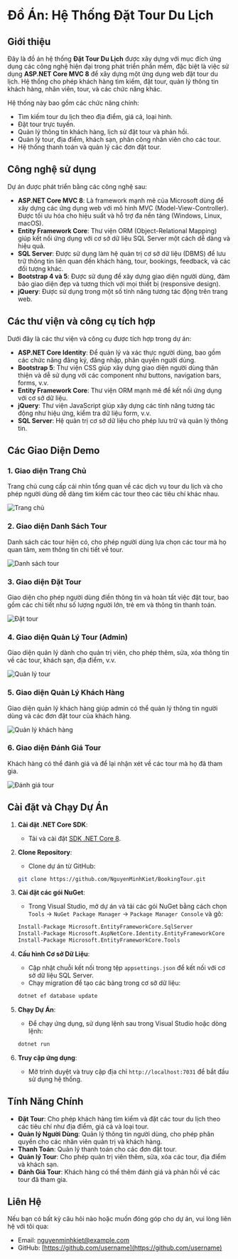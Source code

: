 # Đồ Án: Hệ Thống Đặt Tour Du Lịch

## Giới thiệu
Đây là đồ án hệ thống **Đặt Tour Du Lịch** được xây dựng với mục đích ứng dụng các công nghệ hiện đại trong phát triển phần mềm, đặc biệt là việc sử dụng **ASP.NET Core MVC 8** để xây dựng một ứng dụng web đặt tour du lịch. Hệ thống cho phép khách hàng tìm kiếm, đặt tour, quản lý thông tin khách hàng, nhân viên, tour, và các chức năng khác. 

Hệ thống này bao gồm các chức năng chính:
- Tìm kiếm tour du lịch theo địa điểm, giá cả, loại hình.
- Đặt tour trực tuyến.
- Quản lý thông tin khách hàng, lịch sử đặt tour và phản hồi.
- Quản lý tour, địa điểm, khách sạn, phân công nhân viên cho các tour.
- Hệ thống thanh toán và quản lý các đơn đặt tour.

## Công nghệ sử dụng
Dự án được phát triển bằng các công nghệ sau:

- **ASP.NET Core MVC 8**: Là framework mạnh mẽ của Microsoft dùng để xây dựng các ứng dụng web với mô hình MVC (Model-View-Controller). Được tối ưu hóa cho hiệu suất và hỗ trợ đa nền tảng (Windows, Linux, macOS).
- **Entity Framework Core**: Thư viện ORM (Object-Relational Mapping) giúp kết nối ứng dụng với cơ sở dữ liệu SQL Server một cách dễ dàng và hiệu quả.
- **SQL Server**: Được sử dụng làm hệ quản trị cơ sở dữ liệu (DBMS) để lưu trữ thông tin liên quan đến khách hàng, tour, bookings, feedback, và các đối tượng khác.
- **Bootstrap 4 và 5**: Được sử dụng để xây dựng giao diện người dùng, đảm bảo giao diện đẹp và tương thích với mọi thiết bị (responsive design).
- **jQuery**: Được sử dụng trong một số tính năng tương tác động trên trang web.
  
## Các thư viện và công cụ tích hợp
Dưới đây là các thư viện và công cụ được tích hợp trong dự án:

- **ASP.NET Core Identity**: Để quản lý và xác thực người dùng, bao gồm các chức năng đăng ký, đăng nhập, phân quyền người dùng.
- **Bootstrap 5**: Thư viện CSS giúp xây dựng giao diện người dùng thân thiện và dễ sử dụng với các component như buttons, navigation bars, forms, v.v.
- **Entity Framework Core**: Thư viện ORM mạnh mẽ để kết nối ứng dụng với cơ sở dữ liệu.
- **jQuery**: Thư viện JavaScript giúp xây dựng các tính năng tương tác động như hiệu ứng, kiểm tra dữ liệu form, v.v.
- **SQL Server**: Hệ quản trị cơ sở dữ liệu cho phép lưu trữ và quản lý thông tin.
## Các Giao Diện Demo

### 1. **Giao diện Trang Chủ**
Trang chủ cung cấp cái nhìn tổng quan về các dịch vụ tour du lịch và cho phép người dùng dễ dàng tìm kiếm các tour theo các tiêu chí khác nhau.

![Trang chủ](img/Ecomlayout-home.PNG)

### 2. **Giao diện Danh Sách Tour**
Danh sách các tour hiện có, cho phép người dùng lựa chọn các tour mà họ quan tâm, xem thông tin chi tiết về tour.

![Danh sách tour](img/Tours.PNG)

### 3. **Giao diện Đặt Tour**
Giao diện cho phép người dùng điền thông tin và hoàn tất việc đặt tour, bao gồm các chi tiết như số lượng người lớn, trẻ em và thông tin thanh toán.

![Đặt tour](img/confirmBookng.PNG)

### 4. **Giao diện Quản Lý Tour (Admin)**
Giao diện quản lý dành cho quản trị viên, cho phép thêm, sửa, xóa thông tin về các tour, khách sạn, địa điểm, v.v.

![Quản lý tour](img/adminlayout.PNG)

### 5. **Giao diện Quản Lý Khách Hàng**
Giao diện quản lý khách hàng giúp admin có thể quản lý thông tin người dùng và các đơn đặt tour của khách hàng.

![Quản lý khách hàng](img/EmployeeManager.PNG)

### 6. **Giao diện Đánh Giá Tour**
Khách hàng có thể đánh giá và để lại nhận xét về các tour mà họ đã tham gia.

![Đánh giá tour](img/TourDetalt_3.PNG)  
## Cài đặt và Chạy Dự Án

1. **Cài đặt .NET Core SDK**:
    - Tải và cài đặt [SDK .NET Core 8](https://dotnet.microsoft.com/download/dotnet/8.0).
  
2. **Clone Repository**:
    - Clone dự án từ GitHub:
    ```bash
    git clone https://github.com/NguyenMinhKiet/BookingTour.git
    ```

3. **Cài đặt các gói NuGet**:
    - Trong Visual Studio, mở dự án và tải các gói NuGet bằng cách chọn `Tools` -> `NuGet Package Manager` -> `Package Manager Console` và gõ:
    ```bash
    Install-Package Microsoft.EntityFrameworkCore.SqlServer
    Install-Package Microsoft.AspNetCore.Identity.EntityFrameworkCore
    Install-Package Microsoft.EntityFrameworkCore.Tools
    ```

4. **Cấu hình Cơ sở Dữ Liệu**:
    - Cập nhật chuỗi kết nối trong tệp `appsettings.json` để kết nối với cơ sở dữ liệu SQL Server.
    - Chạy migration để tạo các bảng trong cơ sở dữ liệu:
    ```bash
    dotnet ef database update
    ```

5. **Chạy Dự Án**:
    - Để chạy ứng dụng, sử dụng lệnh sau trong Visual Studio hoặc dòng lệnh:
    ```bash
    dotnet run
    ```

6. **Truy cập ứng dụng**:
    - Mở trình duyệt và truy cập địa chỉ `http://localhost:7031` để bắt đầu sử dụng hệ thống.

## Tính Năng Chính

- **Đặt Tour**: Cho phép khách hàng tìm kiếm và đặt các tour du lịch theo các tiêu chí như địa điểm, giá cả và loại tour.
- **Quản lý Người Dùng**: Quản lý thông tin người dùng, cho phép phân quyền cho các nhân viên quản trị và khách hàng.
- **Thanh Toán**: Quản lý thanh toán cho các đơn đặt tour.
- **Quản lý Tour**: Cho phép quản trị viên thêm, sửa, xóa các tour, địa điểm và khách sạn.
- **Đánh Giá Tour**: Khách hàng có thể thêm đánh giá và phản hồi về các tour đã tham gia.

## Liên Hệ

Nếu bạn có bất kỳ câu hỏi nào hoặc muốn đóng góp cho dự án, vui lòng liên hệ với tôi qua:
- Email: [nguyenminhkiet@example.com](mailto:nguyenminhkiet@example.com)
- GitHub: [https://github.com/username](https://github.com/username)

